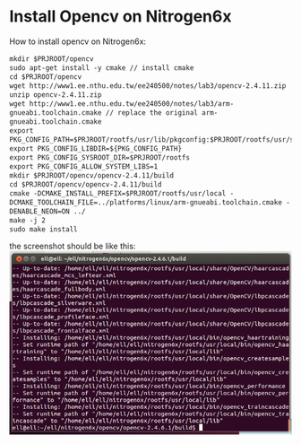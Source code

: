 # Install Opencv on Nitrogen6x 
How to install opencv on Nitrogen6x:   

```
mkdir $PRJROOT/opencv
sudo apt-get install -y cmake // install cmake
cd $PRJROOT/opencv
wget http://www1.ee.nthu.edu.tw/ee240500/notes/lab3/opencv-2.4.11.zip
unzip opencv-2.4.11.zip
wget http://www1.ee.nthu.edu.tw/ee240500/notes/lab3/arm-gnueabi.toolchain.cmake // replace the original arm-gnueabi.toolchain.cmake
export PKG_CONFIG_PATH=$PRJROOT/rootfs/usr/lib/pkgconfig:$PRJROOT/rootfs/usr/share/pkgconfig
export PKG_CONFIG_LIBDIR=${PKG_CONFIG_PATH}
export PKG_CONFIG_SYSROOT_DIR=$PRJROOT/rootfs
export PKG_CONFIG_ALLOW_SYSTEM_LIBS=1
mkdir $PRJROOT/opencv/opencv-2.4.11/build
cd $PRJROOT/opencv/opencv-2.4.11/build
cmake -DCMAKE_INSTALL_PREFIX=$PRJROOT/rootfs/usr/local -DCMAKE_TOOLCHAIN_FILE=../platforms/linux/arm-gnueabi.toolchain.cmake -DENABLE_NEON=ON ../
make -j 2
sudo make install
```
the screenshot should be like this:
![](https://github.com/andrewliao11/ManTracker/blob/master/assets/opencv-make-install%20-%20Copy.png?raw=true)
